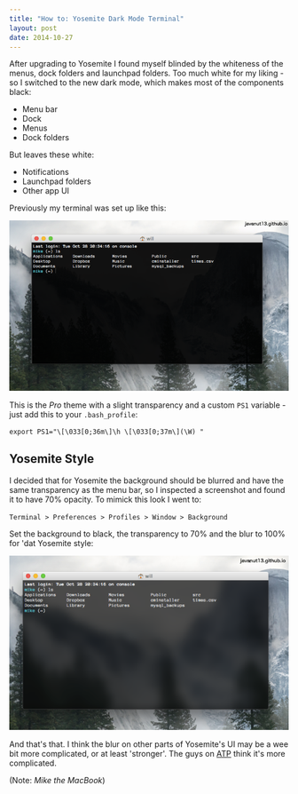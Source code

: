 ```yaml
---
title: "How to: Yosemite Dark Mode Terminal"
layout: post
date: 2014-10-27
---
```


After upgrading to Yosemite I found myself blinded by the whiteness of the menus, dock folders and launchpad folders. Too much white for my liking - so I switched to the new dark mode, which makes most of the components black:

+ Menu bar
+ Dock
+ Menus
+ Dock folders

But leaves these white:

+ Notifications
+ Launchpad folders
+ Other app UI

Previously my terminal was set up like this:

![Original terminal](/images/dark-mode-terminal-1.png)

This is the _Pro_ theme with a slight transparency and a custom `PS1` variable - just add this to your `.bash_profile`:

```shell
export PS1="\[\033[0;36m\]\h \[\033[0;37m\](\W) "
```

## Yosemite Style

I decided that for Yosemite the background should be blurred and have the same transparency as the menu bar, so I inspected a screenshot and found it to have 70% opacity. To mimick this look I went to:

`Terminal > Preferences > Profiles > Window > Background`

Set the background to black, the transparency to 70% and the blur to 100% for 'dat Yosemite style:

![Blurred, transparent terminal](/images/dark-mode-terminal-2.png)

And that's that. I think the blur on other parts of Yosemite's UI may be a wee bit more complicated, or at least 'stronger'. The guys on [ATP](https://atp.fm/episodes/88) think it's more complicated.

(Note: _Mike the MacBook_)
